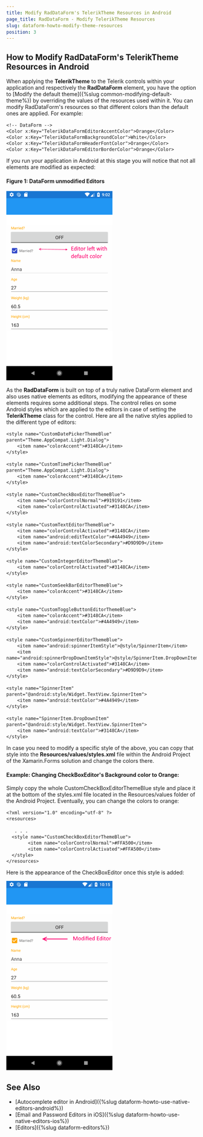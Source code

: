 ```yaml
---
title: Modify RadDataForm's TelerikTheme Resources in Android
page_title: RadDataForm - Modify TelerikTheme Resources
slug: dataform-howto-modify-theme-resources
position: 3
---
```


## How to Modify RadDataForm's TelerikTheme Resources in Android

When applying the **TelerikTheme** to the Telerik controls within your application and respectively the **RadDataForm** element, you have the option to [Modify the default theme]({%slug common-modifying-default-theme%}) by overriding the values of the resources used within it. You can modify RadDataForm's resources so that different colors than the default ones are applied. For example:

	<!-- DataForm -->
	<Color x:Key="TelerikDataFormEditorAccentColor">Orange</Color>
	<Color x:Key="TelerikDataFormBackgroundColor">White</Color>
	<Color x:Key="TelerikDataFormHeaderFontColor">Orange</Color>
	<Color x:Key="TelerikDataFormEditorBorderColor">Orange</Color>

If you run your application in Android at this stage you will notice that not all elements are modified as expected:

#### Figure 1: DataForm unmodified Editors
![](images/dataform-unmodified-editors.png)

As the **RadDataForm** is built on top of a truly native DataForm element and also uses native elements as editors, modifying the appearance of these elements requires some additional steps. The control relies on some  Android styles which are applied to the editors in case of setting the **TelerikTheme** class for the control. Here are all the native styles applied to the different type of editors:

    <style name="CustomDatePickerThemeBlue" parent="Theme.AppCompat.Light.Dialog">
        <item name="colorAccent">#3148CA</item>
    </style>

    <style name="CustomTimePickerThemeBlue" parent="Theme.AppCompat.Light.Dialog">
        <item name="colorAccent">#3148CA</item>
    </style>

    <style name="CustomCheckBoxEditorThemeBlue">
        <item name="colorControlNormal">#919191</item>
        <item name="colorControlActivated">#3148CA</item>
    </style>

    <style name="CustomTextEditorThemeBlue">
        <item name="colorControlActivated">#3148CA</item>
        <item name="android:editTextColor">#4A4949</item>
        <item name="android:textColorSecondary">#D9D9D9</item>
    </style>

    <style name="CustomIntegerEditorThemeBlue">
        <item name="colorControlActivated">#3148CA</item>
    </style>

    <style name="CustomSeekBarEditorThemeBlue">
        <item name="colorAccent">#3148CA</item>
    </style>

    <style name="CustomToggleButtonEditorThemeBlue">
        <item name="colorAccent">#3148CA</item>
        <item name="android:textColor">#4A4949</item>
    </style>

    <style name="CustomSpinnerEditorThemeBlue">
        <item name="android:spinnerItemStyle">@style/SpinnerItem</item>
        <item name="android:spinnerDropDownItemStyle">@style/SpinnerItem.DropDownItem</item>
        <item name="colorControlActivated">#3148CA</item>
        <item name="android:textColorSecondary">#D9D9D9</item>
    </style>

    <style name="SpinnerItem" parent="@android:style/Widget.TextView.SpinnerItem">
        <item name="android:textColor">#4A4949</item>
    </style>

    <style name="SpinnerItem.DropDownItem" parent="@android:style/Widget.TextView.SpinnerItem">
        <item name="android:textColor">#3148CA</item>
    </style>

In case you need to modify a specific style of the above, you can copy that style into the **Resources/values/styles.xml** file within the Android Project of the Xamarin.Forms solution and change the colors there. 

#### Example: Changing CheckBoxEditor's Background color to Orange:

Simply copy the whole CustomCheckBoxEditorThemeBlue style and place it at the bottom of the styles.xml file located in the Resources/values folder of the Android Project. Eventually, you can change the colors to orange:

	<?xml version="1.0" encoding="utf-8" ?>
	<resources>
	
	   . . .
	  <style name="CustomCheckBoxEditorThemeBlue">
	        <item name="colorControlNormal">#FFA500</item>
	        <item name="colorControlActivated">#FFA500</item>
	  </style>
	</resources>

Here is the appearance of the CheckBoxEditor once this style is added:

![](images/dataform_modified_editors.png)

## See Also
- [Autocomplete editor in Android]({%slug dataform-howto-use-native-editors-android%})
- [Email and Password Editors in iOS]({%slug dataform-howto-use-native-editors-ios%})
- [Editors]({%slug dataform-editors%})